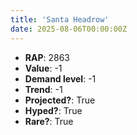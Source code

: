 ```yaml
---
title: 'Santa Headrow'
date: 2025-08-06T00:00:00Z
---
```

- **RAP**: 2863
- **Value**: -1
- **Demand level**: -1
- **Trend**: -1
- **Projected?**: True
- **Hyped?**: True
- **Rare?**: True
